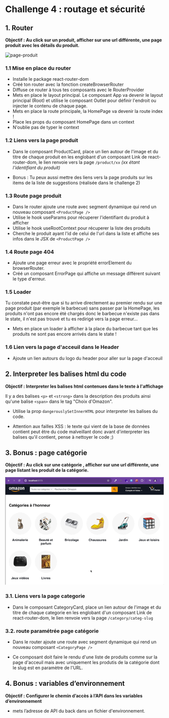 # Challenge 4 : routage et sécurité

## 1. Router

**Objectif : Au click sur un produit, afficher sur une url différente, une page produit avec les détails du produit.**

![page-produit](./img/05-router-page-produit.gif)

### 1.1 Mise en place du router

- Installe le package react-router-dom
- Créé ton router avec la fonction createBrowserRouter
- Diffuse ce router à tous tes composants avec le RouterProvider
- Mets en place le layout principal. Le composant App va devenir le layout principal (Root) et utilise le composant Outlet pour définir l'endroit ou injecter le contenu de chaque page.
- Mets en place la route principale, la HomePage va devenir la route index !
- Place les props du composant HomePage dans un context
- N'oublie pas de typer le context

### 1.2 Liens vers la page produit

- Dans le composant ProductCard, place un lien autour de l'image et du titre de chaque produit en les englobant d'un composant Link de react-router-dom, le lien renvoie vers la page `/product/xx` _(xx étant l'identifiant du produit)_

- Bonus : Tu peux aussi mettre des liens vers la page produits sur les items de la liste de suggestions (réalisée dans le challenge 2)

### 1.3 Route page produit

- Dans le router ajoute une route avec segment dynamique qui rend un nouveau composant `<ProductPage />`
- Utilise le hook useParams pour récuperer l'identifiant du produit à afficher
- Utilise le hook useRootContext pour récuperer la liste des produits
- Cherche le produit ayant l'id de celui de l'url dans la liste et affiche ses infos dans le JSX de `<ProductPage />`

### 1.4 Route page 404

- Ajoute une page erreur avec le propriété errorElement du browserRouter.
- Créé un composant ErrorPage qui affiche un message différent suivant le type d'erreur.

### 1.5 Loader

Tu constate peut-être que si tu arrive directement au premier rendu sur une page produit (par exemple le barbecue) sans passer par la HomePage, les produits n'ont pas encore été chargés donc le barbecue n'existe pas dans le state, il n'est pas trouvé et tu es redirigé vers la page erreur...

- Mets en place un loader à afficher à la place du barbecue tant que les produits ne sont pas encore arrivés dans le state !

### 1.6 Lien vers la page d'acceuil dans le Header

- Ajoute un lien autours du logo du header pour aller sur la page d'acceuil

## 2. Interpreter les balises html du code

**Objectif : Interpreter les balises html contenues dans le texte à l'affichage**

Il y a des balises `<p>` et `<strong>` dans la description des produits ainsi qu'une balise `<span>` dans le tag "Choix d'Omazon".

- Utilise la prop `dangerouslySetInnerHTML` pour interpreter les balises du code.

- Attention aux failles XSS : le texte qui vient de la base de données contient peut être du code malveillant donc avant d'interpreter les balises qu'il contient, pense à nettoyer le code ;)

## 3. Bonus : page catégorie

**Objectif : Au click sur une catégorie , afficher sur une url différente, une page listant les produit de la catégorie.**

![page-categorie](./img/05-router-page-categorie.gif)

### 3.1. Liens vers la page categorie

- Dans le composant CategoryCard, place un lien autour de l'image et du titre de chaque categorie en les englobant d'un composant Link de react-router-dom, le lien renvoie vers la page `/category/categ-slug`

### 3.2. route paramétrée page catégorie

- Dans le router ajoute une route avec segment dynamique qui rend un nouveau composant `<CategoryPage />`

- Ce composant doit faire le rendu d'une liste de produits comme sur la page d'acceuil mais avec uniquement les produtis de la catégorie dont le slug est en paramètre de l'URL.

## 4. Bonus : variables d’environnement

**Objectif : Configurer le chemin d’accès à l’API dans les variables d’environnement**

- mets l’adresse de API du back dans un fichier d'environnement.
